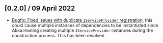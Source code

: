## [0.2.0] / 09 April 2022
- [Bugfix: Fixed issues with duplicate `IServiceProvider` registration](https://github.com/akkadotnet/Akka.Hosting/pull/32), this could cause multiple instances of dependencies to be instantiated since Akka.Hosting creating multiple `IServiceProvider` instances during the construction process. This has been resolved.

